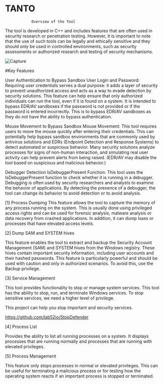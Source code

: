# TANTO
                Overview of the Tool

The tool is developed in C++ and includes features that are often used in security research or penetration testing. However, it is important to note that the use of such tools can be legally and ethically sensitive and they should only be used in controlled environments, such as security assessments or authorized research and testing of security mechanisms.

![Capture](https://github.com/user-attachments/assets/6dfaca08-feec-446a-ab45-ace2a8c0b405)


#Key Features

User Authentication to Bypass Sandbox
User Login and Password: Requiring user credentials serves a dual purpose: it adds a layer of security to prevent unauthorized access and acts as a way to evade detection by security solutions. This feature can help ensure that only authorized individuals can run the tool, even if it is found on a system. It is intended to bypass EDR/AV sandboxes if the password is not provided or if the password is entered incorrectly. This is to bypass EDR/AV sandboxes as they do not have the ability to bypass authentication.

Mouse Movement to Bypass Sandbox
Mouse Movement: This tool requires users to move the mouse quickly after entering their credentials. This can potentially help bypass sandbox environments that are commonly used by antivirus solutions and EDRs (Endpoint Detection and Response Systems) to detect automated or suspicious behavior. Many security solutions analyze processes for signs of non-human interaction, and simulating real user activity can help prevent alerts from being raised. (EDR/AV may disable the tool based on suspicious and malicious behavior.)

Debugger Detection
IsDebuggerPresent Function: This tool uses the IsDebuggerPresent function to check whether it is running in a debugger. Debugging is often used by security researchers and analysts to examine the behavior of applications. By detecting the presence of a debugger, the tool can change its behavior to avoid detection or to avoid analysis.

[1] Process Dumping
This feature allows the tool to capture the memory of any process running on the system. This is usually done using privileged access rights and can be used for forensic analysis, malware analysis or data recovery from crashed applications. In addition, it can dump lsass or processes that have elevated access levels.

[2] Dump SAM and SYSTEM hives

This feature enables the tool to extract and backup the Security Account Management (SAM) and SYSTEM hives from the Windows registry. These hives contain important security information, including user accounts and their hashed passwords. This feature is particularly powerful and should be used with caution and only in authorized scenarios. To avoid this, use the Backup privilege.

[3] Service Management

This tool provides functionality to stop or manage system services. This tool has the ability to stop, run, and terminate Windows services. To stop sensitive services, we need a higher level of privilege.

This project can help you stop important and security services.

https://github.com/lab52io/StopDefender

[4] Process List

Provides the ability to list all running processes on a system. It displays processes that are running normally and processes that are running with elevated privileges.

[5] Process Management

This feature only stops processes in normal or elevated privileges. This can be useful for terminating a malicious process or for testing how the operating system reacts if an important process is stopped or terminated.
